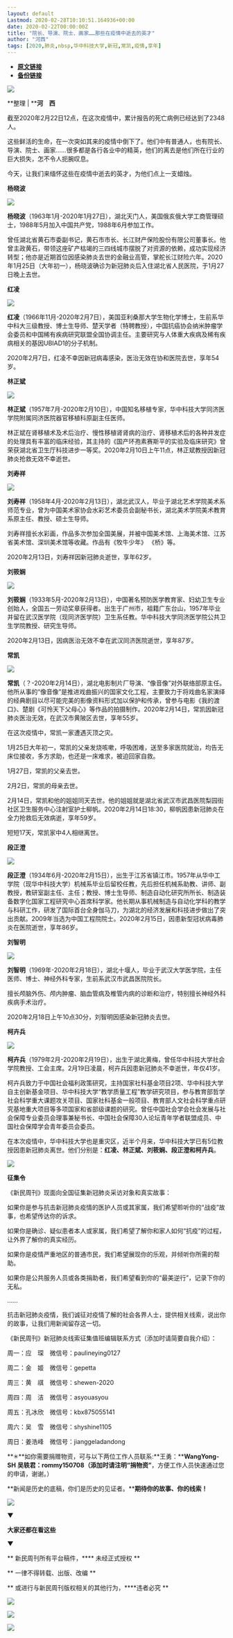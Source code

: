 ```yaml
---
layout: default
Lastmod: 2020-02-28T10:10:51.164936+00:00
date: 2020-02-22T00:00:00Z
title: "院长、导演、院士、画家……那些在疫情中逝去的英才"
author: "河西"
tags: [2020,肺炎,nbsp,华中科技大学,新冠,常凯,疫情,享年]
---
```


* [**原文链接**](http://mp.weixin.qq.com/s?__biz=MTUzMDQzNjMwMQ==&amp;mid=2652825709&amp;idx=2&amp;sn=8b7de5b1d6150024a25b8dcc196c55b4&amp;chksm=68ed25cf5f9aacd91334c9970d9ee76daeef8905994ab58018f72044014371accc14eb6ae174#rd)
* [**备份链接**](http://archive.ph/poFiR)


**![](/images/post/718c5f9151002d18846196f8531baa26.jpg)**

**整理 | ****河　西**  

  

截至2020年2月22日12点，在这次疫情中，累计报告的死亡病例已经达到了2348人。

这些鲜活的生命，在一次突如其来的疫情中倒下了。他们中有普通人，也有院长、导演、院士、画家……很多都是各行各业中的精英，他们的离去是他们所在行业的巨大损失，怎不令人扼腕叹息。

今天，让我们来缅怀这些在疫情中逝去的英才，为他们点上一支蜡烛。

  

**杨晓波**

![](/images/post/6b6d9aae7d3515c2bb7a71a3a186a450.jpg)

**杨晓波**（1963年1月-2020年1月27日），湖北天门人，美国俄亥俄大学工商管理硕士，1988年5月加入中国共产党，1988年6月参加工作。

曾任湖北省黄石市委副书记，黄石市市长、长江财产保险股份有限公司董事长。他曾主政黄石，带领这座矿产枯竭的三四线城市摆脱了对资源的依赖，成功实现经济转型；他亦是近期首位因感染肺炎去世的金融业高管，掌舵长江财险六年。2020年1月25日（大年初一），杨晓波确诊为新冠肺炎后入住湖北省人民医院，于1月27日晚上去世。

  

**红凌**

![](/images/post/2bf8eb128404cde1449a020ddff7eeaf.jpg)

**红凌**（1966年11月-2020年2月7日），美国亚利桑那大学生物化学博士，生前系华中科大三级教授、博士生导师、楚天学者（特聘教授），中国抗癌协会纳米肿瘤学会委员和中国稀有疾病研究联盟全国协调主任。主要研究与人体重大疾病及稀有疾病相关的基因UBIAD1的分子机制。

2020年2月7日，红凌不幸因新冠病毒感染，医治无效在协和医院去世，享年54岁。

  

**林正斌**

![](/images/post/071bd0b3413922bdb0cc100adaf0f459.jpg)

**林正斌**（1957年7月-2020年2月10日），中国知名移植专家，华中科技大学同济医学院附属同济医院器官移植科原副主任医师。

林正斌在肾移植术及术后治疗、慢性移植肾肾病的治疗、肾移植术后的各种并发症的处理具有丰富的临床经验，其主持的《国产环孢素赛斯平的实验及临床研究》曾荣获湖北省卫生厅科技进步一等奖。2020年2月10日上午11点，林正斌教授因新冠肺炎抢救无效不幸逝世。

  

**刘寿祥**

![](/images/post/460d62abb65c6a10bfbb844d09d21af4.jpg)

**刘寿祥**（1958年4月-2020年2月13日），湖北武汉人，毕业于湖北艺术学院美术系师范专业，曾为中国美术家协会水彩艺术委员会副秘书长，湖北美术学院美术教育系原主任、教授、硕士生导师。

刘寿祥擅长水彩画，作品多次参加全国美展，并被中国美术馆、上海美术馆、江苏省美术馆、深圳美术馆等收藏。作品有《牧牛少年》 《桥》等。

2020年2月13日，刘寿祥因新冠肺炎逝世，享年62岁。

  

**刘筱娴**

![](/images/post/2058632cce43eb0ad55ba54118752ddf.jpg)

**刘筱娴**（1933年5月-2020年2月13日），中国著名预防医学教育家、妇幼卫生专业创始人，全国五一劳动奖章获得者。出生于广州市，祖籍广东台山，1957年毕业并留在武汉医学院（现同济医学院）卫生系任教。华中科技大学同济医学院公共卫生学院教授、研究生导师。

2020年2月13日，因病医治无效不幸在武汉同济医院逝世，享年87岁。

  

**常凯**

![](/images/post/a9c93772f05aa30eb0983f4afda42d4c.jpg)

**常凯**（？\-2020年2月14日），湖北电影制片厂导演、“像音像”对外联络部原主任。他所从事的“像音像”是推进戏曲振兴的国家文化工程，主要致力于将戏曲名家演绎的经典剧目以尽可能完美的影像资料形式加以保护和传承，曾参与电影《我的渡口》、楚剧《可怜天下父母心》等作品的拍摄制作。2020年2月14日，常凯因新冠肺炎医治无效，在武汉市黄陂区去世，享年55岁。

在这次疫情中，常凯一家遭遇灭顶之灾。

1月25日大年初一，常凯的父亲发烧咳嗽，呼吸困难，送至多家医院就治，均告无床位接收，多方求助，也还是一床难求，被迫回家自救。

1月27日，常凯的父亲去世。

2月2日，常凯的母亲去世。

2月14日，常凯和他的姐姐同天去世。他的姐姐就是湖北省武汉市武昌医院梨园街社区卫生服务中心注射室护士柳帆。2020年2月14日18:30，柳帆因患新冠肺炎在全力抢救后无效病逝，享年59岁。

短短17天，常凯家中4人相继离世。

  

**段正澄**

![](/images/post/7f8d612ffb3601fe239378c043760ed8.jpg)

**段正澄**（1934年6月-2020年2月15日），出生于江苏省镇江市。1957年从华中工学院（现华中科技大学）机械系毕业后留校任教，先后担任机械系助教、讲师、副教授，教研室副主任、主任；教授、博士生导师、制造自动化研究所所长、制造装备数字化国家工程研究中心首席科学家。他长期从事机械制造与自动化学科的教学与科研工作，研发了国际首台全身伽马刀，为湖北的经济发展和科技进步做出了突出贡献。2009年当选为中国工程院院士。2020年2月15日，因患新型冠状病毒肺炎在医院逝世，享年86岁。

  

**刘智明**

![](/images/post/d8b7dae5bb321565adabed176a1b092d.jpg)

**刘智明**（1969年-2020年2月18日），湖北十堰人，毕业于武汉大学医学院，主任医师、博士、神经外科专家，生前系武汉市武昌医院院长。

擅长颅脑外伤、颅内肿瘤、脑血管病及椎管内病的诊断和治疗，特别擅长神经外科疾病手术治疗。

2020年2月18日上午10点30分，刘智明因感染新冠肺炎去世。

  

**柯卉兵**

![](/images/post/6a52453f8d8244f9bed7abc93f1b62cc.jpg)

**柯卉兵**（1979年2月-2020年2月19日），出生于湖北黄梅，曾任华中科技大学社会学院教授、工会主席。2月19日凌晨，柯卉兵因患新冠肺炎不幸逝世，年仅41岁。

柯卉兵致力于中国社会福利政策研究，主持国家社科基金项目2项、华中科技大学自主创新基金项目、华中科技大学“教学质量工程”教学研究项目，参与教育部哲学社会科学重大课题攻关项目、国家社科基金一般项目、教育部人文社会科学重点研究基地重大项目等多项国家和省部级课题的研究。曾任中国社会学会社会发展与社会保障专业委员会理事兼秘书长、中国社会保障30人论坛青年学者联盟成员、中国社会保障学会青年委员会委员。

在本次疫情中，华中科技大学也是重灾区，近半个月来，华中科技大学已有5位教授因患新冠肺炎离世。他们分别是：**红凌、林正斌、刘筱娴、段正澄和柯卉兵**。

![](/images/post/3397bbdf9853726ded83d37bf6ea4d7e.jpg)

**征集令**

《新民周刊》现面向全国征集新冠肺炎采访对象和真实故事：

如果你是参与抗击新冠肺炎疫情的医护人员或其家属，我们希望聆听你的“战疫”故事，也希望传达你的诉求。

如果你是确诊、疑似患者本人或家属，我们希望了解你和家人如何“抗疫”的过程，让外界了解你的真实经历。

如果你是疫情严重地区的普通市民，我们希望展现你的乐观，并倾听你所需的帮助。

如果你是公共服务人员或各类捐助者，我们希望看到你的“最美逆行”，记录下你的无私。

……

抗击新冠肺炎疫情，我们诚征对疫情了解的社会各界人士，提供相关线索，说出你的故事，让我们用新闻留存这一切。

《新民周刊》新冠肺炎线索征集值班编辑联系方式（添加时请简要自我介绍）：

周一：应　琛　微信号：paulineying0127

周二：金　姬　微信号：gepetta

周三：黄　祺　微信号：shewen-2020

周四：周　洁　微信号：asyouasyou

周五：孔冰欣　微信号：kbx875055141

周六：吴　雪　微信号：shyshine1105

周日：姜浩峰　微信号：jianggeladandong

**✳**如你需要捐赠物资，可与以下两位工作人员联系:**王勇：****WangYong-SH** **吴轶君：****rommy150708**（添加时请注明**“捐物资”**，方便工作人员快速通过您的申请，谢谢。）

**新闻是历史的底稿，你们是历史的见证者。****期待你的故事、你的线索！**

![](/images/post/1f5d8391583e261a286fb4c68551cf83.jpg)

▼

**大家还都在看这些**

▼

** 新民周刊所有平台稿件，**** 未经正式授权 **

** 一律不得转载、出版、改编 **

** 或进行与新民周刊版权相关的其他行为，****违者必究 **

![](/images/post/d8d867a5fce81eb20d7233e1ae33e2a4.jpg)

![](/images/post/949a8441df84a92e4803617fdcf15d94.jpg)

![](/images/post/972d66f0b66c828c5ff06e71af96e2e1.jpg)

